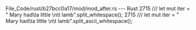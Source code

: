 File_Code/rust/b27bcc0a17/mod/mod_after.rs --- Rust
2715     /// let mut iter = " Mary   had\ta little  \n\t lamb".split_whitespace();                                                                           2715     /// let mut iter = " Mary   had\ta little  \n\t lamb".split_ascii_whitespace();

